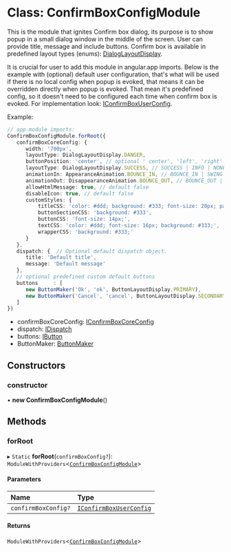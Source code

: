 # Class: ConfirmBoxConfigModule

This is the module that ignites Confirm box dialog, its purpose is to show popup in a
small dialog window in the middle of the screen. User can provide title, message and include buttons.
Confirm box is available in predefined layout types (enums): [DialogLayoutDisplay](#/documentation/enum-DialogLayoutDisplay).

It is crucial for user to add this module in angular.app imports.
Below is the example with (optional) default user configuration, that's what will be used if there is no
local config when popup is evoked, that means it can be overridden directly when popup is evoked.
That mean it's predefined config, so it doesn't need to be configured each time when confirm box is evoked.
For implementation look: [IConfirmBoxUserConfig](#/documentation/interface-IConfirmBoxUserConfig).

Example:
```typescript
// app.module imports:
ConfirmBoxConfigModule.forRoot({
   confirmBoxCoreConfig: {
      width: '700px',
      layoutType: DialogLayoutDisplay.DANGER,
      buttonPosition: 'center', // optional ' center', 'left', 'right'
      layoutType: DialogLayoutDisplay.SUCCESS, // SUCCESS | INFO | NONE | DANGER | WARNING
      animationIn: AppearanceAnimation.BOUNCE_IN, // BOUNCE_IN | SWING | ZOOM_IN | ZOOM_IN_ROTATE | ELASTIC | JELLO | FADE_IN | SLIDE_IN_UP | SLIDE_IN_DOWN | SLIDE_IN_LEFT | SLIDE_IN_RIGHT | NONE
      animationOut: DisappearanceAnimation.BOUNCE_OUT, // BOUNCE_OUT | ZOOM_OUT | ZOOM_OUT_WIND | ZOOM_OUT_ROTATE | FLIP_OUT | SLIDE_OUT_UP | SLIDE_OUT_DOWN | SLIDE_OUT_LEFT | SLIDE_OUT_RIGHT | NONE
      allowHtmlMessage: true, // default false
      disableIcon: true, // default false
      customStyles: {
          titleCSS: 'color: #ddd; background: #333; font-size: 20px; padding: 20px',
          buttonSectionCSS: 'background: #333',
          buttonCSS: 'font-size: 14px;',
          textCSS: 'color: #ddd; font-size: 16px; background: #333;',
          wrapperCSS: 'background: #333;'
      }
   },
   dispatch: {  // Optional default dispatch object.
      title: 'Default title',
      message: 'Default message'
   },
   // optional predefined custom default buttons
   buttons     : [
      new ButtonMaker('Ok', 'ok', ButtonLayoutDisplay.PRIMARY),
      new ButtonMaker('Cancel', 'cancel', ButtonLayoutDisplay.SECONDARY)
   ]
})
```
* confirmBoxCoreConfig: [IConfirmBoxCoreConfig](#/documentation/interface-IConfirmBoxCoreConfig)
* dispatch: [IDispatch](#/documentation/interface-IDispatch)
* buttons: [IButton](#/documentation/interface-IButton)
* ButtonMaker: [ButtonMaker](#/documentation/class-ButtonMaker)

## Constructors

### constructor

• **new ConfirmBoxConfigModule**()

## Methods

### forRoot

▸ `Static` **forRoot**(`confirmBoxConfig?`): `ModuleWithProviders`<[`ConfirmBoxConfigModule`](#/documentation/class-ConfirmBoxConfigModule)\>

#### Parameters

| Name | Type |
| :------ | :------ |
| `confirmBoxConfig?` | [`IConfirmBoxUserConfig`](#/documentation/interface-IConfirmBoxUserConfig) |

#### Returns

`ModuleWithProviders`<[`ConfirmBoxConfigModule`](#/documentation/class-ConfirmBoxConfigModule)\>

